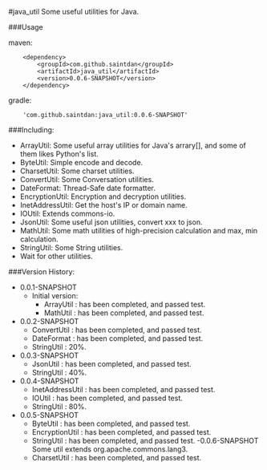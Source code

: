 #java_util
Some useful utilities for Java.

###Usage

maven:

```
	<dependency>
    	<groupId>com.github.saintdan</groupId>
    	<artifactId>java_util</artifactId>
    	<version>0.0.6-SNAPSHOT</version>
	</dependency>
```

gradle:

```
	'com.github.saintdan:java_util:0.0.6-SNAPSHOT'
```

###Including:
- ArrayUtil: Some useful array utilities for Java's arrary[], and some of them likes Python's list.
- ByteUtil: Simple encode and decode.
- CharsetUtil: Some charset utilities. 
- ConvertUtil: Some Conversation utilities.
- DateFormat: Thread-Safe date formatter.
- EncryptionUtil: Encryption and decryption utilities.
- InetAddressUtil: Get the host's IP or domain name.
- IOUtil: Extends commons-io.
- JsonUtil: Some useful json utilities, convert xxx to json.
- MathUtil: Some math utilities of high-precision calculation and max, min calculation.
- StringUtil: Some String utilities.
- Wait for other utilities.

###Version History:
- 0.0.1-SNAPSHOT
  - Initial version: 
    - ArrayUtil : has been completed, and passed test.
    - MathUtil : has been completed, and passed test.
- 0.0.2-SNAPSHOT    
    - ConvertUtil : has been completed, and passed test.
    - DateFormat : has been completed, and passed test.
    - StringUtil : 20%.
- 0.0.3-SNAPSHOT
    - JsonUtil : has been completed, and passed test.
    - StringUtil : 40%.
- 0.0.4-SNAPSHOT
    - InetAddressUtil : has been completed, and passed test.
    - IOUtil : has been completed, and passed test.
    - StringUtil : 80%.
- 0.0.5-SNAPSHOT
    - ByteUtil : has been completed, and passed test.
    - EncryptionUtil : has been completed, and passed test.
    - StringUtil : has been completed, and passed test.
-0.0.6-SNAPSHOT
    Some util extends org.apache.commons.lang3.
    - CharsetUtil : has been completed, and passed test.